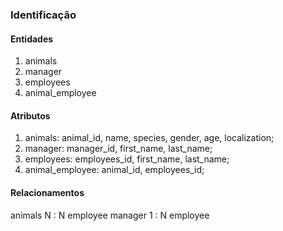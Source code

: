 ### Identificação

#### Entidades
  1. animals
  2. manager
  3. employees
  4. animal_employee

#### Atributos
  1. animals: animal_id, name, species, gender, age, localization;
  2. manager: manager_id, first_name, last_name;
  3. employees: employees_id, first_name, last_name;
  4. animal_employee:	animal_id, employees_id;

#### Relacionamentos
animals N : N employee
manager 1 : N employee
